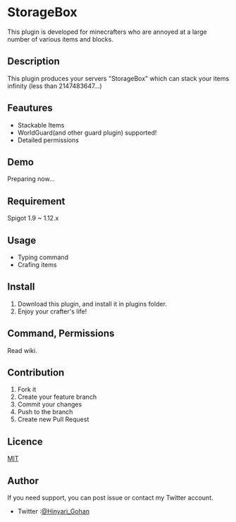 StorageBox
====

This plugin is developed for minecrafters who are annoyed at a large number of various items and blocks.

## Description
This plugin produces your servers "StorageBox" which can stack your items infinity (less than 2147483647...)

## Feautures
- Stackable Items
- WorldGuard(and other guard plugin) supported!
- Detailed permissions

## Demo
Preparing now...

## Requirement
Spigot 1.9 ~ 1.12.x

## Usage
- Typing command
- Crafing items

## Install
1. Download this plugin, and install it in plugins folder.
2. Enjoy your crafter's life!

## Command, Permissions
Read wiki.

## Contribution
1. Fork it
2. Create your feature branch
3. Commit your changes
4. Push to the branch
5. Create new Pull Request


## Licence

[MIT](https://github.com/HinyariGohan/StorageBox/blob/master/LICENSE)

## Author
If you need support, you can post issue or contact my Twitter account.
- Twitter :[@Hinyari_Gohan](https://github.com/Hinyari_Gohan)

<!-- This Document
## License
Copyright (c) 2018 Hinyari_Gohan

Licensed under the [MIT](https://github.com/HinyariGohan/StorageBox/blob/master/LLICENSE).
-->
